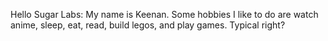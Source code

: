 Hello Sugar Labs:
    My name is Keenan. Some hobbies I like to do are watch anime, sleep, eat, read, build legos, and play games. Typical right?
